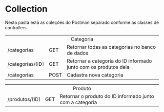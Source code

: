 # Collection

Nesta pasta está as coleções do Postman separado conforme as classes de controllers

<table>
   <tr>
      <td style="text-align: center" colspan="3">Categoria</td>
   </tr>
   <tr>
      <td>/categorias</td>
      <td>GET</td>
      <td>Retornar todas as categorias no banco de dados</td>
   </tr>
   <tr>
      <td>/categorias/{ID}</td>
      <td>GET</td>
      <td>Retornar a categoria do ID informado junto com os produtos dela</td>
   </tr>
   <tr>
      <td>/categorias</td>
      <td>POST</td>
      <td>Cadastra nova categoria</td>
   </tr>
</table>

<table>
   <tr>
      <td style="text-align: center" colspan="3">Produto</td>
   </tr>
   <tr>
      <td>/produtos/{ID}</td>
      <td>GET</td>
      <td>Retornar o produto do ID informado junto com a categoria</td>
   </tr>
</table>